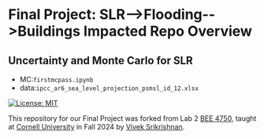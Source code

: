 # Final Project: SLR-->Flooding-->Buildings Impacted Repo Overview

## Uncertainty and Monte Carlo for SLR
- MC:`firstmcpass.ipynb`
- data:`ipcc_ar6_sea_level_projection_psmsl_id_12.xlsx`

[![License: MIT](https://img.shields.io/badge/License-MIT-yellow.svg)](https://opensource.org/licenses/MIT)

This repository for our Final Project was forked from Lab 2 [BEE 4750](https://viveks.me/environmental-systems-analysis), taught at [Cornell University](https://cornell.edu) in Fall 2024 by [Vivek Srikrishnan](https://viveks.me). 
